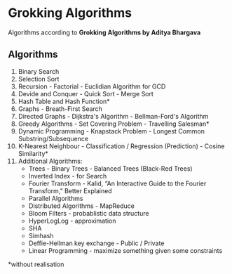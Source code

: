 # Grokking Algorithms

Algorithms according to **Grokking Algorithms by Aditya Bhargava**

## Algorithms

1. Binary Search
2. Selection Sort
3. Recursion - Factorial - Euclidian Algorithm for GCD
4. Devide and Conquer - Quick Sort - Merge Sort
5. Hash Table and Hash Function\*
6. Graphs - Breath-First Search
7. Directed Graphs - Dijkstra's Algorithm - Bellman-Ford's Algorithm
8. Greedy Algorithms - Set Covering Problem - Travelling Salesman\*
9. Dynamic Programming - Knapstack Problem - Longest Common Substring/Subsequence
10. K-Nearest Neighbour - Classification / Regression (Prediction) - Cosine Similarity\*
11. Additional Algorithms:
    - Trees - Binary Trees - Balanced Trees (Black-Red Trees)
    - Inverted Index - for Search
    - Fourier Transform - Kalid, “An Interactive Guide to the Fourier Transform,” Better Explained
    - Parallel Algorithms
    - Distributed Algorithms - MapReduce
    - Bloom Filters - probablistic data structure
    - HyperLogLog - approximation
    - SHA
    - Simhash
    - Deffie-Hellman key exchange - Public / Private
    - Linear Programming - maximize something given some constraints

\*without realisation

